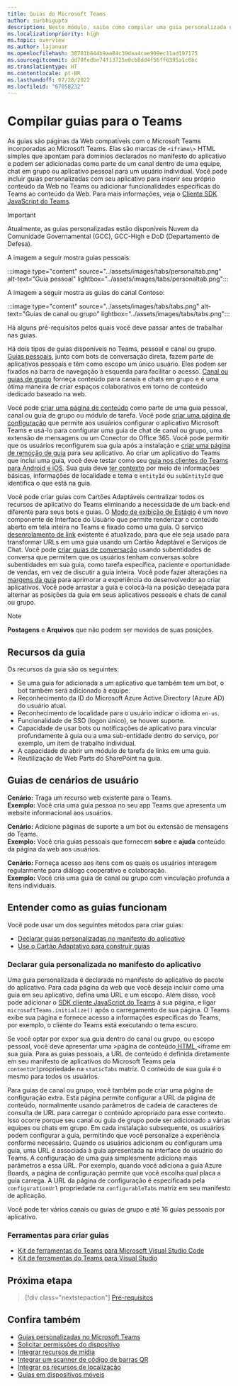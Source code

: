 ```yaml
---
title: Guias do Microsoft Teams
author: surbhigupta
description: Neste módulo, saiba como compilar uma guia personalizada na plataforma Teams, nos recursos de Guia e nos cenários de usuários de Guias
ms.localizationpriority: high
ms.topic: overview
ms.author: lajanuar
ms.openlocfilehash: 38781b844b9aa84c39daa4cae909ec11ad197175
ms.sourcegitcommit: dd70fedbe74f13725e0cb8dd4f56ff6395a1c8bc
ms.translationtype: HT
ms.contentlocale: pt-BR
ms.lasthandoff: 07/28/2022
ms.locfileid: "67058232"
---
```

# <a name="build-tabs-for-teams"></a>Compilar guias para o Teams

As guias são páginas da Web compatíveis com o Microsoft Teams incorporadas ao Microsoft Teams. Elas são marcas de `<iframe\>` HTML simples que apontam para domínios declarados no manifesto do aplicativo e podem ser adicionadas como parte de um canal dentro de uma equipe, chat em grupo ou aplicativo pessoal para um usuário individual. Você pode incluir guias personalizadas com seu aplicativo para inserir seu próprio conteúdo da Web no Teams ou adicionar funcionalidades específicas do Teams ao conteúdo da Web. Para mais informações, veja o [Cliente SDK JavaScript do Teams](/javascript/api/overview/msteams-client).

> [!IMPORTANT]
> Atualmente, as guias personalizadas estão disponíveis Nuvem da Comunidade Governamental (GCC), GCC-High e DoD (Departamento de Defesa).

A imagem a seguir mostra guias pessoais:

:::image type="content" source="../assets/images/tabs/personaltab.png" alt-text="Guia pessoal" lightbox="../assets/images/tabs/personaltab.png":::

A imagem a seguir mostra as guias do canal Contoso:

:::image type="content" source="../assets/images/tabs/tabs.png" alt-text="Guias de canal ou grupo" lightbox="../assets/images/tabs/tabs.png":::

Há alguns pré-requisitos pelos quais você deve passar antes de trabalhar nas guias.

Há dois tipos de guias disponíveis no Teams, pessoal e canal ou grupo. [Guias pessoais](~/tabs/how-to/create-personal-tab.md), junto com bots de conversação direta, fazem parte de aplicativos pessoais e têm como escopo um único usuário. Eles podem ser fixados na barra de navegação à esquerda para facilitar o acesso. [Canal ou guias de grupo](~/tabs/how-to/create-channel-group-tab.md) forneça conteúdo para canais e chats em grupo e é uma ótima maneira de criar espaços colaborativos em torno de conteúdo dedicado baseado na web.

Você pode [criar uma página de conteúdo](~/tabs/how-to/create-tab-pages/content-page.md) como parte de uma guia pessoal, canal ou guia de grupo ou módulo de tarefa. Você pode [criar uma página de configuração](~/tabs/how-to/create-tab-pages/configuration-page.md) que permite aos usuários configurar o aplicativo Microsoft Teams e usá-lo para configurar uma guia de chat de canal ou grupo, uma extensão de mensagens ou um Conector do Office 365. Você pode permitir que os usuários reconfigurem sua guia após a instalação e [criar uma página de remoção de guia](~/tabs/how-to/create-tab-pages/removal-page.md) para seu aplicativo. Ao criar um aplicativo do Teams que inclui uma guia, você deve testar como seu [guia nos clientes do Teams para Android e iOS](~/tabs/design/tabs-mobile.md). Sua guia deve [ter contexto](~/tabs/how-to/access-teams-context.md) por meio de informações básicas, informações de localidade e tema e `entityId` ou `subEntityId` que identifica o que está na guia.

Você pode criar guias com Cartões Adaptáveis centralizar todos os recursos de aplicativo do Teams eliminando a necessidade de um back-end diferente para seus bots e guias. O [Modo de exibição de Estágio](~/tabs/tabs-link-unfurling.md) é um novo componente de Interface do Usuário que permite renderizar o conteúdo aberto em tela inteira no Teams e fixado como uma guia. O serviço [desenrolamento de link](~/tabs/tabs-link-unfurling.md) existente é atualizado, para que ele seja usado para transformar URLs em uma guia usando um Cartão Adaptável e Serviços de Chat. Você pode [criar guias de conversação](~/tabs/how-to/conversational-tabs.md) usando subentidades de conversa que permitem que os usuários tenham conversas sobre subentidades em sua guia, como tarefa específica, paciente e oportunidade de vendas, em vez de discutir a guia inteira. Você pode fazer alterações na [margens da guia](~/resources/removing-tab-margins.md) para aprimorar a experiência do desenvolvedor ao criar aplicativos. Você pode arrastar a guia e colocá-la na posição desejada para alternar as posições da guia em seus aplicativos pessoais e chats de canal ou grupo.

> [!NOTE]
> **Postagens** e **Arquivos** que não podem ser movidos de suas posições.

## <a name="tab-features"></a>Recursos da guia

Os recursos da guia são os seguintes:

* Se uma guia for adicionada a um aplicativo que também tem um bot, o bot também será adicionado à equipe.
* Reconhecimento da ID do Microsoft Azure Active Directory (Azure AD) do usuário atual.
* Reconhecimento de localidade para o usuário indicar o idioma `en-us`.
* Funcionalidade de SSO (logon único), se houver suporte.
* Capacidade de usar bots ou notificações de aplicativo para vincular profundamente à guia ou a uma sub-entidade dentro do serviço, por exemplo, um item de trabalho individual.
* A capacidade de abrir um módulo de tarefa de links em uma guia.
* Reutilização de Web Parts do SharePoint na guia.

## <a name="tabs-user-scenarios"></a>Guias de cenários de usuário

**Cenário:** Traga um recurso web existente para o Teams. \
**Exemplo:** Você cria uma guia pessoa no seu app Teams que apresenta um website informacional aos usuários.

**Cenário:** Adicione páginas de suporte a um bot ou extensão de mensagens do Teams. \
**Exemplo:** Você cria guias pessoais que fornecem **sobre** e **ajuda** conteúdo da página da web aos usuários.

**Cenário:** Forneça acesso aos itens com os quais os usuários interagem regularmente para diálogo cooperativo e colaboração. \
**Exemplo:** Você cria uma guia de canal ou grupo com vinculação profunda a itens individuais.

## <a name="understand-how-tabs-work"></a>Entender como as guias funcionam

Você pode usar um dos seguintes métodos para criar guias:

* [Declarar guias personalizadas no manifesto do aplicativo](#declare-custom-tab-in-app-manifest)
* [Use o Cartão Adaptativo para construir guias](~/tabs/how-to/build-adaptive-card-tabs.md)

### <a name="declare-custom-tab-in-app-manifest"></a>Declarar guia personalizada no manifesto do aplicativo

Uma guia personalizada é declarada no manifesto do aplicativo do pacote do aplicativo. Para cada página da web que você deseja incluir como uma guia em seu aplicativo, defina uma URL e um escopo. Além disso, você pode adicionar o [SDK cliente JavaScript do Teams](/javascript/api/overview/msteams-client) à sua página, e ligar `microsoftTeams.initialize()` após o carregamento de sua página. O Teams exibe sua página e fornece acesso a informações específicas do Teams, por exemplo, o cliente do Teams está executando o tema escuro.

Se você optar por expor sua guia dentro do canal ou grupo, ou escopo pessoal, você deve apresentar uma \>página de conteúdo[ HTML ](~/tabs/how-to/create-tab-pages/content-page.md)<iframe em sua guia. Para as guias pessoais, a URL de conteúdo é definida diretamente em seu manifesto de aplicativos do Microsoft Teams pela `contentUrl`propriedade na `staticTabs` matriz. O conteúdo de sua guia é o mesmo para todos os usuários.

Para guias de canal ou grupo, você também pode criar uma página de configuração extra. Esta página permite configurar a URL da página de conteúdo, normalmente usando parâmetros de cadeia de caracteres de consulta de URL para carregar o conteúdo apropriado para esse contexto. Isso ocorre porque seu canal ou guia de grupo pode ser adicionado a várias equipes ou chats em grupo. Em cada instalação subsequente, os usuários podem configurar a guia, permitindo que você personalize a experiência conforme necessário. Quando os usuários adicionam ou configuram uma guia, uma URL é associada à guia apresentada na interface do usuário do Teams. A configuração de uma guia simplesmente adiciona mais parâmetros a essa URL. Por exemplo, quando você adiciona a guia Azure Boards, a página de configuração permite que você escolha qual placa a guia carrega. A URL da página de configuração é especificada pela `configurationUrl` propriedade na `configurableTabs` matriz em seu manifesto de aplicação.

Você pode ter vários canais ou guias de grupo e até 16 guias pessoais por aplicativo.

### <a name="tools-to-build-tabs"></a>Ferramentas para criar guias

* [Kit de ferramentas do Teams para Microsoft Visual Studio Code](../toolkit/visual-studio-code-overview.md)
* [Kit de ferramentas do Teams para Visual Studio](../toolkit/visual-studio-overview.md)

## <a name="next-step"></a>Próxima etapa

> [!div class="nextstepaction"]
> [Pré-requisitos](~/tabs/how-to/tab-requirements.md)

## <a name="see-also"></a>Confira também

* [Guias personalizadas no Microsoft Teams](/microsoftteams/built-in-custom-tabs#develop-custom-tabs)
* [Solicitar permissões do dispositivo](../concepts/device-capabilities/native-device-permissions.md)
* [Integrar recursos de mídia](../concepts/device-capabilities/media-capabilities.md)
* [Integrar um scanner de código de barras QR](../concepts/device-capabilities/qr-barcode-scanner-capability.md)
* [Integrar os recursos de localização](../concepts/device-capabilities/location-capability.md)
* [Guias em dispositivos móveis](design/tabs-mobile.md#tabs-on-mobile)
